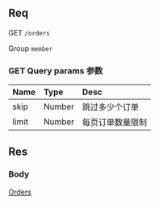 ## Req

GET `/orders`

Group `member`


### GET Query params 参数


| Name             | Type     | Desc                              |
|:-----------------|:---------|:----------------------------------|
| skip             | Number   | 跳过多少个订单                      |
| limit            | Number   | 每页订单数量限制                    |







## Res
### Body




[Orders](../Order)